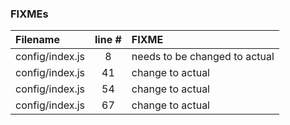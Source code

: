 ### FIXMEs
| Filename | line # | FIXME
|:------|:------:|:------
| config/index.js | 8 | needs to be changed to actual
| config/index.js | 41 | change to actual
| config/index.js | 54 | change to actual
| config/index.js | 67 | change to actual